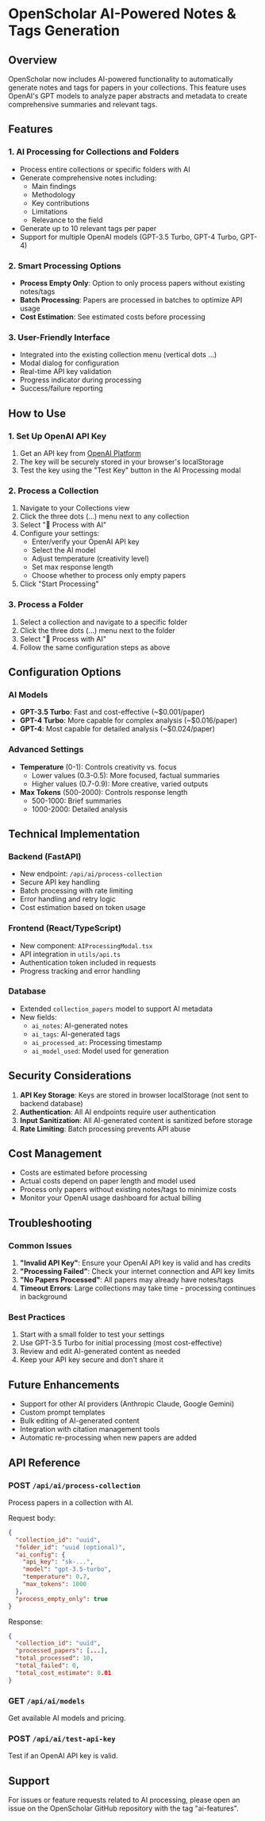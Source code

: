 # OpenScholar AI-Powered Notes & Tags Generation

## Overview

OpenScholar now includes AI-powered functionality to automatically generate notes and tags for papers in your collections. This feature uses OpenAI's GPT models to analyze paper abstracts and metadata to create comprehensive summaries and relevant tags.

## Features

### 1. AI Processing for Collections and Folders
- Process entire collections or specific folders with AI
- Generate comprehensive notes including:
  - Main findings
  - Methodology
  - Key contributions
  - Limitations
  - Relevance to the field
- Generate up to 10 relevant tags per paper
- Support for multiple OpenAI models (GPT-3.5 Turbo, GPT-4 Turbo, GPT-4)

### 2. Smart Processing Options
- **Process Empty Only**: Option to only process papers without existing notes/tags
- **Batch Processing**: Papers are processed in batches to optimize API usage
- **Cost Estimation**: See estimated costs before processing

### 3. User-Friendly Interface
- Integrated into the existing collection menu (vertical dots ...)
- Modal dialog for configuration
- Real-time API key validation
- Progress indicator during processing
- Success/failure reporting

## How to Use

### 1. Set Up OpenAI API Key
1. Get an API key from [OpenAI Platform](https://platform.openai.com/api-keys)
2. The key will be securely stored in your browser's localStorage
3. Test the key using the "Test Key" button in the AI Processing modal

### 2. Process a Collection
1. Navigate to your Collections view
2. Click the three dots (...) menu next to any collection
3. Select "🤖 Process with AI"
4. Configure your settings:
   - Enter/verify your OpenAI API key
   - Select the AI model
   - Adjust temperature (creativity level)
   - Set max response length
   - Choose whether to process only empty papers
5. Click "Start Processing"

### 3. Process a Folder
1. Select a collection and navigate to a specific folder
2. Click the three dots (...) menu next to the folder
3. Select "🤖 Process with AI"
4. Follow the same configuration steps as above

## Configuration Options

### AI Models
- **GPT-3.5 Turbo**: Fast and cost-effective (~$0.001/paper)
- **GPT-4 Turbo**: More capable for complex analysis (~$0.016/paper)
- **GPT-4**: Most capable for detailed analysis (~$0.024/paper)

### Advanced Settings
- **Temperature** (0-1): Controls creativity vs. focus
  - Lower values (0.3-0.5): More focused, factual summaries
  - Higher values (0.7-0.9): More creative, varied outputs
- **Max Tokens** (500-2000): Controls response length
  - 500-1000: Brief summaries
  - 1000-2000: Detailed analysis

## Technical Implementation

### Backend (FastAPI)
- New endpoint: `/api/ai/process-collection`
- Secure API key handling
- Batch processing with rate limiting
- Error handling and retry logic
- Cost estimation based on token usage

### Frontend (React/TypeScript)
- New component: `AIProcessingModal.tsx`
- API integration in `utils/api.ts`
- Authentication token included in requests
- Progress tracking and error handling

### Database
- Extended `collection_papers` model to support AI metadata
- New fields:
  - `ai_notes`: AI-generated notes
  - `ai_tags`: AI-generated tags
  - `ai_processed_at`: Processing timestamp
  - `ai_model_used`: Model used for generation

## Security Considerations

1. **API Key Storage**: Keys are stored in browser localStorage (not sent to backend database)
2. **Authentication**: All AI endpoints require user authentication
3. **Input Sanitization**: All AI-generated content is sanitized before storage
4. **Rate Limiting**: Batch processing prevents API abuse

## Cost Management

- Costs are estimated before processing
- Actual costs depend on paper length and model used
- Process only papers without existing notes/tags to minimize costs
- Monitor your OpenAI usage dashboard for actual billing

## Troubleshooting

### Common Issues

1. **"Invalid API Key"**: Ensure your OpenAI API key is valid and has credits
2. **"Processing Failed"**: Check your internet connection and API key limits
3. **"No Papers Processed"**: All papers may already have notes/tags
4. **Timeout Errors**: Large collections may take time - processing continues in background

### Best Practices

1. Start with a small folder to test your settings
2. Use GPT-3.5 Turbo for initial processing (most cost-effective)
3. Review and edit AI-generated content as needed
4. Keep your API key secure and don't share it

## Future Enhancements

- Support for other AI providers (Anthropic Claude, Google Gemini)
- Custom prompt templates
- Bulk editing of AI-generated content
- Integration with citation management tools
- Automatic re-processing when new papers are added

## API Reference

### POST `/api/ai/process-collection`
Process papers in a collection with AI.

Request body:
```json
{
  "collection_id": "uuid",
  "folder_id": "uuid (optional)",
  "ai_config": {
    "api_key": "sk-...",
    "model": "gpt-3.5-turbo",
    "temperature": 0.7,
    "max_tokens": 1000
  },
  "process_empty_only": true
}
```

Response:
```json
{
  "collection_id": "uuid",
  "processed_papers": [...],
  "total_processed": 10,
  "total_failed": 0,
  "total_cost_estimate": 0.01
}
```

### GET `/api/ai/models`
Get available AI models and pricing.

### POST `/api/ai/test-api-key`
Test if an OpenAI API key is valid.

## Support

For issues or feature requests related to AI processing, please open an issue on the OpenScholar GitHub repository with the tag "ai-features".